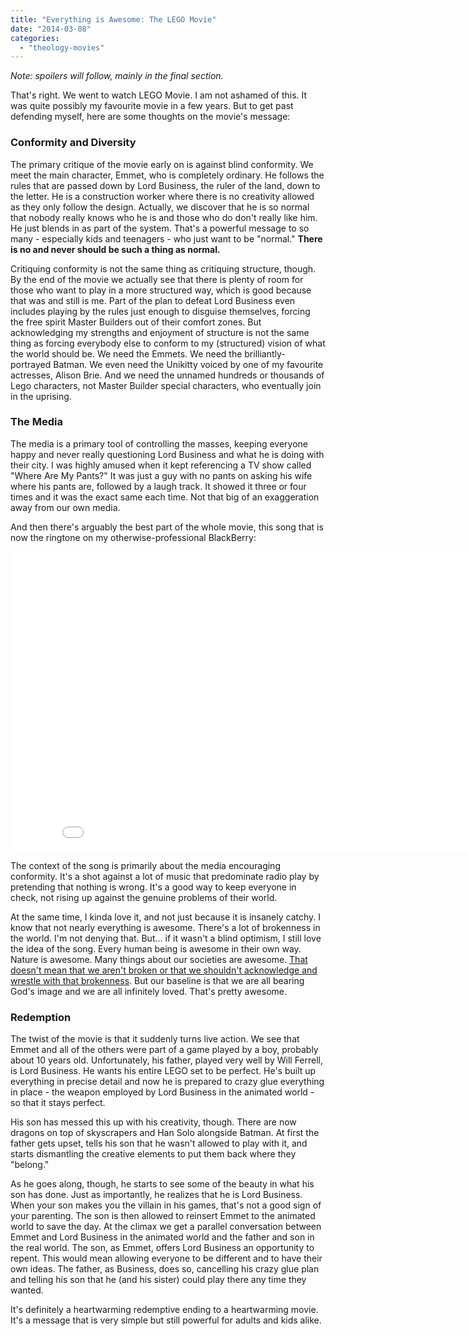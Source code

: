 ```yaml
---
title: "Everything is Awesome: The LEGO Movie"
date: "2014-03-08"
categories: 
  - "theology-movies"
---
```


_[](http://www.anabaptistredux.com/wp-content/uploads/2014/02/hr_The_LEGO_Movie_10.jpg)Note: spoilers will follow, mainly in the final section._

That's right. We went to watch LEGO Movie. I am not ashamed of this. It was quite possibly my favourite movie in a few years. But to get past defending myself, here are some thoughts on the movie's message:

### Conformity and Diversity

The primary critique of the movie early on is against blind conformity. We meet the main character, Emmet, who is completely ordinary. He follows the rules that are passed down by Lord Business, the ruler of the land, down to the letter. He is a construction worker where there is no creativity allowed as they only follow the design. Actually, we discover that he is so normal that nobody really knows who he is and those who do don't really like him. He just blends in as part of the system. That's a powerful message to so many - especially kids and teenagers - who just want to be "normal." **There is no and never should be such a thing as normal.**

Critiquing conformity is not the same thing as critiquing structure, though. By the end of the movie we actually see that there is plenty of room for those who want to play in a more structured way, which is good because that was and still is me. Part of the plan to defeat Lord Business even includes playing by the rules just enough to disguise themselves, forcing the free spirit Master Builders out of their comfort zones. But acknowledging my strengths and enjoyment of structure is not the same thing as forcing everybody else to conform to my (structured) vision of what the world should be. We need the Emmets. We need the brilliantly-portrayed Batman. We even need the Unikitty voiced by one of my favourite actresses, Alison Brie. And we need the unnamed hundreds or thousands of Lego characters, not Master Builder special characters, who eventually join in the uprising.

### The Media

The media is a primary tool of controlling the masses, keeping everyone happy and never really questioning Lord Business and what he is doing with their city. I was highly amused when it kept referencing a TV show called "Where Are My Pants?" It was just a guy with no pants on asking his wife where his pants are, followed by a laugh track. It showed it three or four times and it was the exact same each time. Not that big of an exaggeration away from our own media.

And then there's arguably the best part of the whole movie, this song that is now the ringtone on my otherwise-professional BlackBerry:

<iframe src="//www.youtube.com/embed/vx5n21zHPm8" height="480" width="853" allowfullscreen frameborder="0"></iframe>

The context of the song is primarily about the media encouraging conformity. It's a shot against a lot of music that predominate radio play by pretending that nothing is wrong. It's a good way to keep everyone in check, not rising up against the genuine problems of their world.

At the same time, I kinda love it, and not just because it is insanely catchy. I know that not nearly everything is awesome. There's a lot of brokenness in the world. I'm not denying that. But... if it wasn't a blind optimism, I still love the idea of the song. Every human being is awesome in their own way. Nature is awesome. Many things about our societies are awesome. [That doesn't mean that we aren't broken or that we shouldn't acknowledge and wrestle with that brokenness](http://anabaptistredux.com/doormat-grace/ "Doormat Grace"). But our baseline is that we are all bearing God's image and we are all infinitely loved. That's pretty awesome.

### Redemption

The twist of the movie is that it suddenly turns live action. We see that Emmet and all of the others were part of a game played by a boy, probably about 10 years old. Unfortunately, his father, played very well by Will Ferrell, is Lord Business. He wants his entire LEGO set to be perfect. He's built up everything in precise detail and now he is prepared to crazy glue everything in place - the weapon employed by Lord Business in the animated world - so that it stays perfect.

His son has messed this up with his creativity, though. There are now dragons on top of skyscrapers and Han Solo alongside Batman. At first the father gets upset, tells his son that he wasn't allowed to play with it, and starts dismantling the creative elements to put them back where they "belong."

As he goes along, though, he starts to see some of the beauty in what his son has done. Just as importantly, he realizes that he is Lord Business. When your son makes you the villain in his games, that's not a good sign of your parenting. The son is then allowed to reinsert Emmet to the animated world to save the day. At the climax we get a parallel conversation between Emmet and Lord Business in the animated world and the father and son in the real world. The son, as Emmet, offers Lord Business an opportunity to repent. This would mean allowing everyone to be different and to have their own ideas. The father, as Business, does so, cancelling his crazy glue plan and telling his son that he (and his sister) could play there any time they wanted.

It's definitely a heartwarming redemptive ending to a heartwarming movie. It's a message that is very simple but still powerful for adults and kids alike.
